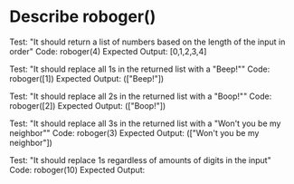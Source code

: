 # Describe roboger()

Test: "It should return a list of numbers based on the length of the input in order"
Code: roboger(4)
Expected Output: \[0,1,2,3,4\]

Test: "It should replace all 1s in the returned list with a "Beep!""
Code: roboger(\[1\])
Expected Output: (\["Beep!"\])

Test: "It should replace all 2s in the returned list with a "Boop!""
Code: roboger(\[2\])
Expected Output: (\["Boop!"\])

Test: "It should replace all 3s in the returned list with a "Won't you be my neighbor""
Code: roboger(3)
Expected Output: (\["Won't you be my neighbor"\])

Test: "It should replace 1s regardless of amounts of digits in the input"
Code: roboger(10)
Expected Output:
